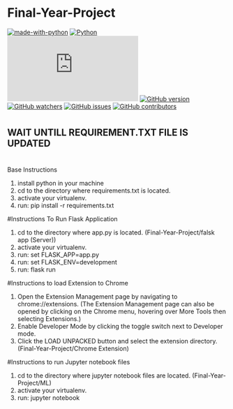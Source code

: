 # Final-Year-Project

[![made-with-python](https://img.shields.io/badge/Made%20with-Python-1f425f.svg)](https://www.python.org/)
[![Python](https://img.shields.io/badge/python-3.7-blue.svg)](https://badge.fury.io/py/nyoka)
[![Only](https://badge-size.herokuapp.com/Naereen/StrapDown.js/master/strapdown.min.js)](https://github.com/Chiragasourabh/Final-Year-Project)
[![GitHub version](https://badge.fury.io/gh/Naereen%2FStrapDown.js.svg)](https://github.com/Chiragasourabh/Final-Year-Project)
[![GitHub watchers](https://img.shields.io/github/watchers/Naereen/StrapDown.js.svg)](https://github.com/Chiragasourabh/Final-Year-Project/watchers)
[![GitHub issues](https://img.shields.io/github/issues/Naereen/StrapDown.js.svg)](https://GitHub.com/Chiragasourabh/Final-Year-Project/issues/)
[![GitHub contributors](https://img.shields.io/github/contributors/Naereen/StrapDown.js.svg)](https://github.com/Chiragasourabh/Final-Year-Project/graphs/contributors)


# ############################################
## WAIT UNTILL REQUIREMENT.TXT FILE IS UPDATED
# ############################################
Base Instructions

1. install python in your machine
2. cd to the directory where requirements.txt is located.
3. activate your virtualenv.
4. run: pip install -r requirements.txt


#Instructions To Run Flask Application

1. cd to the directory where app.py is located. (Final-Year-Project/falsk app (Server)\)
2. activate your virtualenv.
3. run: set FLASK_APP=app.py
4. run: set FLASK_ENV=development
5. run: flask run

#Instructions to load Extension to Chrome

1. Open the Extension Management page by navigating to chrome://extensions.
    (The Extension Management page can also be opened by clicking on the Chrome menu, hovering over More Tools then selecting Extensions.)
2. Enable Developer Mode by clicking the toggle switch next to Developer mode.
3. Click the LOAD UNPACKED button and select the extension directory. (Final-Year-Project/Chrome Extension)

#Instructions to run Jupyter notebook files

1. cd to the directory where jupyter notebook files are located. (Final-Year-Project/ML)
2. activate your virtualenv.
3. run: jupyter notebook
